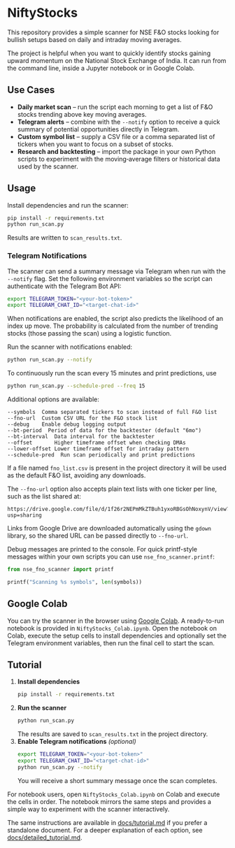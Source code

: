 # NiftyStocks

This repository provides a simple scanner for NSE F&O stocks looking for bullish setups based on daily and intraday moving averages.

The project is helpful when you want to quickly identify stocks gaining upward
momentum on the National Stock Exchange of India. It can run from the command
line, inside a Jupyter notebook or in Google Colab.

## Use Cases

* **Daily market scan** – run the script each morning to get a list of F&O
  stocks trending above key moving averages.
* **Telegram alerts** – combine with the ``--notify`` option to receive a quick
  summary of potential opportunities directly in Telegram.
* **Custom symbol list** – supply a CSV file or a comma separated list of
  tickers when you want to focus on a subset of stocks.
* **Research and backtesting** – import the package in your own Python scripts
  to experiment with the moving‑average filters or historical data used by the
  scanner.

## Usage

Install dependencies and run the scanner:

```bash
pip install -r requirements.txt
python run_scan.py
```

Results are written to `scan_results.txt`.

### Telegram Notifications

The scanner can send a summary message via Telegram when run with the
`--notify` flag. Set the following environment variables so the script can
authenticate with the Telegram Bot API:

```bash
export TELEGRAM_TOKEN="<your-bot-token>"
export TELEGRAM_CHAT_ID="<target-chat-id>"
```

When notifications are enabled, the script also predicts the likelihood of an
index up move. The probability is calculated from the number of trending stocks
(those passing the scan) using a logistic function.

Run the scanner with notifications enabled:

```bash
python run_scan.py --notify
```

To continuously run the scan every 15 minutes and print predictions, use

```bash
python run_scan.py --schedule-pred --freq 15
```

Additional options are available:

```
--symbols  Comma separated tickers to scan instead of full F&O list
--fno-url  Custom CSV URL for the F&O stock list
--debug    Enable debug logging output
--bt-period  Period of data for the backtester (default "6mo")
--bt-interval  Data interval for the backtester
--offset       Higher timeframe offset when checking DMAs
--lower-offset Lower timeframe offset for intraday pattern
--schedule-pred  Run scan periodically and print predictions
```

If a file named `fno_list.csv` is present in the project directory it will
be used as the default F&O list, avoiding any downloads.

The ``--fno-url`` option also accepts plain text lists with one ticker per line,
such as the list shared at:

```
https://drive.google.com/file/d/1f26r2NEPmMkZTBuh1yxoRBGsOhNoxynV/view?usp=sharing
```
Links from Google Drive are downloaded automatically using the ``gdown``
library, so the shared URL can be passed directly to ``--fno-url``.

Debug messages are printed to the console. For quick printf-style messages
within your own scripts you can use `nse_fno_scanner.printf`:

```python
from nse_fno_scanner import printf

printf("Scanning %s symbols", len(symbols))
```

## Google Colab

You can try the scanner in the browser using
[Google Colab](https://colab.research.google.com/). A ready-to-run notebook is
provided in `NiftyStocks_Colab.ipynb`.
Open the notebook on Colab, execute the setup cells to install dependencies and
optionally set the Telegram environment variables, then run the final cell to
start the scan.

## Tutorial

1. **Install dependencies**
   ```bash
   pip install -r requirements.txt
   ```
2. **Run the scanner**
   ```bash
   python run_scan.py
   ```
   The results are saved to `scan_results.txt` in the project directory.
3. **Enable Telegram notifications** *(optional)*
   ```bash
   export TELEGRAM_TOKEN="<your-bot-token>"
   export TELEGRAM_CHAT_ID="<target-chat-id>"
   python run_scan.py --notify
   ```
   You will receive a short summary message once the scan completes.

For notebook users, open `NiftyStocks_Colab.ipynb` on Colab and execute the
cells in order. The notebook mirrors the same steps and provides a simple way to
experiment with the scanner interactively.

The same instructions are available in [docs/tutorial.md](docs/tutorial.md) if
you prefer a standalone document.
For a deeper explanation of each option, see
[docs/detailed_tutorial.md](docs/detailed_tutorial.md).
